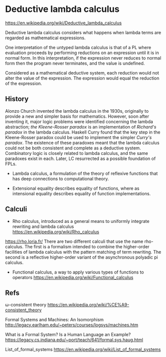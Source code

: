 # Deductive lambda calculus

https://en.wikipedia.org/wiki/Deductive_lambda_calculus

Deductive lambda calculus considers what happens when lambda terms are regarded as mathematical expressions.

One interpretation of the untyped lambda calculus is that of a PL where evaluation proceeds by performing reductions on an expression until it is in normal form. In this interpretation, if the expression never reduces to normal form then the program never terminates, and the value is undefined.

Considered as a mathematical deductive system, each reduction would not alter the value of the expression. The expression would equal the reduction of the expression.

## History

Alonzo Church invented the lambda calculus in the 1930s, originally to provide a new and simpler basis for mathematics. However, soon after inventing it, major logic problems were identified concerning the lambda abstraction; *the Kleene-Rosser paradox* is an implementation of *Richard's paradox* in the lambda calculus. Haskell Curry found that the key step in the Kleene-Rosser paradox could be used to implement the simpler *Curry's paradox*. The existence of these paradoxes meant that the lambda calculus could not be both consistent and complete as a deductive system. Combinatory logic is closely related to lambda calculus, and the same paradoxes exist in each. Later, LC resurrected as a possible foundation of FPLs.

* Lambda calculus, a formulation of the theory of reflexive functions that has deep connections to computational theory.

* Extensional equality describes equality of functions, where as intensional equality describes equality of function implementations.


## Calculi

* Rho calculus, introduced as a general means to uniformly integrate rewriting and lambda calculus
https://en.wikipedia.org/wiki/Rho_calculus

https://rho.loria.fr/
There are two different calculi that use the name rho-calculus. The first is a formalism intended to combine the higher-order facilities of lambda calculus with the pattern matching of term rewriting. The second is a reflective higher-order variant of the asynchronous polyadic pi calculus.


* Functional calculus, a way to apply various types of functions to operators
https://en.wikipedia.org/wiki/Functional_calculus


## Refs

ω-consistent theory
https://en.wikipedia.org/wiki/%CE%A9-consistent_theory


Formal Systems and Machines: An Isomorphism
http://legacy.earlham.edu/~peters/courses/logsys/machines.htm

What is a Formal System? Is a Human Language an Example?
https://legacy.cs.indiana.edu/~port/teach/641/formal.sys.haug.html

List_of_formal_systems
https://en.wikipedia.org/wiki/List_of_formal_systems
